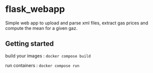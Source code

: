 # flask_webapp

Simple web app to upload and parse xml files, extract gas prices and compute the mean for a given gaz.

## Getting started

build your images : `docker compose build`

run containers : `docker compose run`
